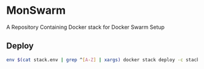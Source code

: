 # MonSwarm
A Repository Containing Docker stack for Docker Swarm Setup


## Deploy
```bash
env $(cat stack.env | grep ^[A-Z] | xargs) docker stack deploy -c stack.yaml MonSwarm
```